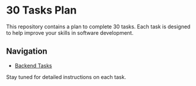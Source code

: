 # 30 Tasks Plan

This repository contains a plan to complete 30 tasks. Each task is designed to help improve your skills in software development.

## Navigation
- [Backend Tasks](./backend-tasks.md)

Stay tuned for detailed instructions on each task.
